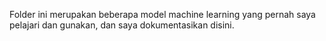 Folder ini merupakan beberapa model machine learning yang pernah saya pelajari dan gunakan, dan saya dokumentasikan disini.
